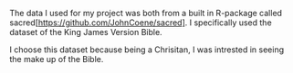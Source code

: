 
The data I used for my project was both from a built in R-package called sacred[https://github.com/JohnCoene/sacred]. I specifically used the dataset of the King James Version Bible. 

I choose this dataset because being a Chrisitan, I was intrested in seeing the make up of the Bible. 
